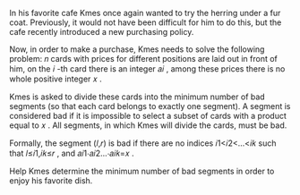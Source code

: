 In his favorite cafe Kmes once again wanted to try the herring under a fur coat. Previously, it would not have been difficult for him to do this, but the cafe recently introduced a new purchasing policy.

Now, in order to make a purchase, Kmes needs to solve the following problem: 𝑛
 cards with prices for different positions are laid out in front of him, on the 𝑖
-th card there is an integer 𝑎𝑖
, among these prices there is no whole positive integer 𝑥
.

Kmes is asked to divide these cards into the minimum number of bad segments (so that each card belongs to exactly one segment). A segment is considered bad if it is impossible to select a subset of cards with a product equal to 𝑥
. All segments, in which Kmes will divide the cards, must be bad.

Formally, the segment (𝑙,𝑟)
 is bad if there are no indices 𝑖1<𝑖2<…<𝑖𝑘
 such that 𝑙≤𝑖1,𝑖𝑘≤𝑟
, and 𝑎𝑖1⋅𝑎𝑖2…⋅𝑎𝑖𝑘=𝑥
.

Help Kmes determine the minimum number of bad segments in order to enjoy his favorite dish.